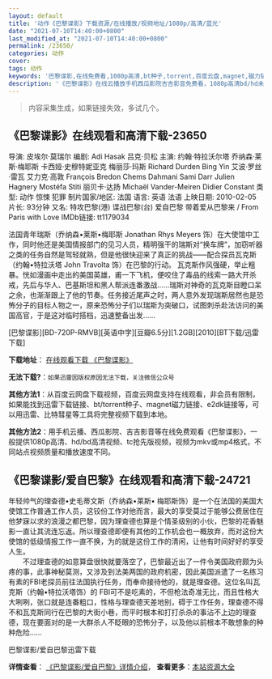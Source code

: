 ```yaml
---
layout: default
title: '动作《巴黎谍影》下载资源/在线播放/视频地址/1080p/高清/蓝光'
date: "2021-07-10T14:40:00+0800"
last_modified_at: "2021-07-10T14:40:00+0800"
permalink: /23650/
categories: 动作
cover:
tags: 动作
keywords: '巴黎谍影,在线免费看,1080p高清,bt种子,torrent,百度云盘,magnet,磁力链,迅雷下载资源'
description: '《巴黎谍影》在线云播放手机西瓜影院吉吉影音免费看，1080p高清bd/hd未删减完整版和tc抢先枪版，mkv/mp4格式，附带bt/torrent种子、magnet/磁力链、百度云盘、网盘资源迅雷下载链接'
---
```


>内容采集生成，如果链接失效，多试几个。


## 《巴黎谍影》在线观看和高清下载-23650

导演: 皮埃尔·莫瑞尔 编剧: Adi Hasak 吕克·贝松 主演: 约翰·特拉沃尔塔 乔纳森·莱斯·梅耶斯 卡西娅·史穆特妮亚克 梅丽莎·玛斯 Richard Durden Bing Yin 艾波·罗丝·雷瓦 艾力克·高敦 François Bredon Chems Dahmani Sami Darr Julien Hagnery Mostéfa Stiti 丽贝卡·达扬 Michaël Vander-Meiren Didier Constant 类型: 动作 惊悚 犯罪 制片国家/地区: 法国 语言: 英语 法语 上映日期: 2010-02-05 片长: 93分钟 又名: 特攻巴黎(港) 谍战巴黎(台) 爱自巴黎 带着爱从巴黎来 / From Paris with Love IMDb链接: tt1179034

法国青年瑞斯（乔纳森•莱斯•梅耶斯 Jonathan Rhys Meyers 饰）在大使馆中工作，同时他还是美国情报部门的见习人员，精明强干的瑞斯对“换车牌”，加窃听器之类的任务自然是驾轻就熟，但是他很快迎来了真正的挑战——配合探员瓦克斯（约翰•特拉沃塔 John Travolta 饰）在巴黎的行动。 瓦克斯作风强硬，举止粗暴。恍如漫画中走出的美国英雄，甫一下飞机，便咬住了毒品的线索一路大开杀戒，先后与华人、巴基斯坦和黑人帮派连番激战……瑞斯对神奇的瓦克斯目瞪口呆之余，也渐渐跟上了他的节奏。任务接近尾声之时，两人意外发现瑞斯居然也是恐怖分子的目标人物之一，原来恐怖分子们以瑞斯为突破口，试图刺杀赴法访问的美国高官，于是这对临时搭档，迅速整备出发……


[巴黎谍影][BD-720P-RMVB][英语中字][豆瓣6.5分][1.2GB][2010][BT下载/迅雷下载]

**下载地址**： [在线观看下载 《巴黎谍影》](https://www.btdx8.com/torrent/from_paris_with_love_2010.html) 


**无法下载?**：`如果迅雷因版权原因无法下载，关注微信公众号 `

**其他方法1**：从百度云网盘下载视频，百度云网盘支持在线观看，非会员有限制，如果能找到迅雷下载链接、bt/torrent种子、magnet磁力链接、e2dk链接等，可以用迅雷、比特彗星等工具将完整视频下载到本地。

**其他方法2**：用手机云播、西瓜影院、吉吉影音等在线免费观看《巴黎谍影》，一般提供1080p高清、hd/bd高清视频、tc抢先版视频，视频为mkv或mp4格式，不同站点视频质量和播放速度不同。


## 《巴黎谍影/爱自巴黎》在线观看和高清下载-24721

年轻帅气的理查德•史毛蒂文斯（乔纳森&bull;莱斯• 梅耶斯饰）是一个在法国的美国大使馆工作普通工作人员，这铰份工作对他而言，最大的享受莫过于能够公费居住在他梦寐以求的浪漫之都巴黎，因为理查德也算是个情圣级别的小伙，巴黎的花香魅影一直让其流连忘返。所以理查德即便有其他的工作机会也一概放弃，而对这份大使馆的低级情报工作一直不换，为的就是这份工作的清闲，让他有时间好好的享受人生。<br />　　不过理查德的如意算盘很快就要落空了，巴黎最近出了一件令美国政府颇为头疼的事，此事神秘莫测，又涉及到法美两国的政府机密，因此美国派遣了一名练习有素的FBI老探员前往法国执行任务，而奉命接待他的，就是理查德。这位名叫瓦克斯（约翰&bull;特拉沃塔饰）的 FBI可不是吃素的，不但枪法奇准无比，而且性格大大咧咧，张口就是连番粗口，性格与理查德天差地别，碍于工作任务，理查德不得不和瓦克斯同行在巴黎的大街小巷，而平时根本和打打杀杀的事沾不上边的理查德，现在要面对的是一大群杀人不眨眼的恐怖分子，以及他以前根本不敢想象的种种危险……


巴黎谍影/爱自巴黎迅雷下载

**详情查看**： [《巴黎谍影/爱自巴黎》详情介绍](/movie/24721/)， **查看更多**：[本站资源大全](/movie/t/all/)

